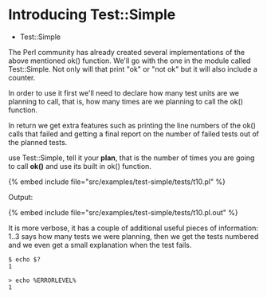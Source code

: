 # Introducing Test::Simple


* Test::Simple



The Perl community has already created several implementations
of the above mentioned ok() function. We'll go with the one in the module called
Test::Simple. Not only will that print "ok" or "not ok" but it will also
include a counter.

In order to use it first we'll need to declare how many test units are we planning
to call, that is, how many times are we planning to call the ok() function.

In return we get extra features such as printing the line numbers of the ok() calls
that failed and getting a final report on the number of failed tests out of the
planned tests.

use Test::Simple, tell it your **plan**, that is the number
of times you are going to call **ok()** and use its built in ok()
function.


{% embed include file="src/examples/test-simple/tests/t10.pl" %}


Output:

{% embed include file="src/examples/test-simple/tests/t10.pl.out" %}


It is more verbose, it has a couple of additional useful pieces of information:
1..3   says how many tests we were planning,
then we get the tests numbered and we even get a small explanation when the test fails.


```
$ echo $?
1
```

```
> echo %ERRORLEVEL%
1
```


